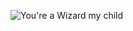 ![You're a Wizard my child](https://user-images.githubusercontent.com/115736712/197028336-ac77b29b-772b-4c75-9529-d938c3a8d954.jpg)
